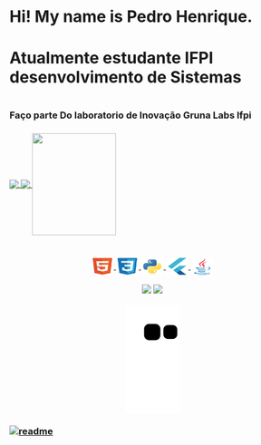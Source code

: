 <h1> Hi! My name is Pedro Henrique. </h1>
<h1> Atualmente estudante IFPI desenvolvimento de Sistemas <h1>
<h3> Faço parte Do laboratorio de Inovação Gruna Labs Ifpi <h3>

<div>
  <a href="https://github.com/PeedroHenriquee1">
  <img height="180em"   align="center" src="https://github-readme-stats.vercel.app/api?username=PeedroHenriquee&show_icons=true&theme=react&include_all_commits=true&count_private=true"/>
  <img height="180em"  align="center" src="https://github-readme-stats.vercel.app/api/top-langs/?username=PeedroHenriquee&layout=compact&langs_count=7&theme=react" />

  <img align="center" width="148" height="180" src="https://media1.tenor.com/images/68e8337fb4eb7e40645d832c64762a8b/tenor.gif?itemid=19443613">
</div>
 <br>
<div  align="center"> 
  <div style="display: inline_block"><br>

  <img align="center" alt="HTML" height="30" width="40" src="https://raw.githubusercontent.com/devicons/devicon/master/icons/html5/html5-original.svg">
  <img align="center" alt="CSS" height="30" width="40" src="https://raw.githubusercontent.com/devicons/devicon/master/icons/css3/css3-original.svg">
  <img align="center" alt="Python" height="30" width="40" src="https://raw.githubusercontent.com/devicons/devicon/master/icons/python/python-original.svg">
  <img align="center" alt="Flutter" height="30" width="40" src="https://raw.githubusercontent.com/devicons/devicon/master/icons/flutter/flutter-original.svg">
  <img align="center" alt="java" height="30" width="40" src="https://raw.githubusercontent.com/devicons/devicon/master/icons/java/java-original.svg">
 
    
</div>
 
  <a href="https://www.instagram.com/caldasflamejantes/" target="_blank"><img src="https://img.shields.io/badge/-Instagram-%23E4405F?style=for-the-badge&logo=instagram&logoColor=white" target="_blank"></a>
  <a href="(https://www.linkedin.com/in/pedro-henrique-233397150/)" target="_blank"><img src="https://img.shields.io/badge/-LinkedIn-%230077B5?style=for-the-badge&logo=linkedin&logoColor=white" target="_blank"></a> 
 
  ![Snake animation](https://github.com/PeedroHenriquee/PeedroHenriquee/blob/output/github-contribution-grid-snake.svg)
 
</div>
 
[![readme](https://github-readme-stats.vercel.app/api/pin/?username=PeedroHenriquee&repo=PeedroHenriquee&theme=react)](https://github.com/PeedroHenriquee/PeedroHenriquee)




